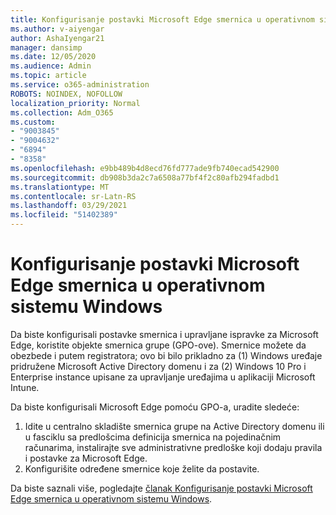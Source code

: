 ```yaml
---
title: Konfigurisanje postavki Microsoft Edge smernica u operativnom sistemu Windows
ms.author: v-aiyengar
author: AshaIyengar21
manager: dansimp
ms.date: 12/05/2020
ms.audience: Admin
ms.topic: article
ms.service: o365-administration
ROBOTS: NOINDEX, NOFOLLOW
localization_priority: Normal
ms.collection: Adm_O365
ms.custom:
- "9003845"
- "9004632"
- "6894"
- "8358"
ms.openlocfilehash: e9bb489b4d8ecd76fd777ade9fb740ecad542900
ms.sourcegitcommit: db908b3da2c7a6508a77bf4f2c80afb294fadbd1
ms.translationtype: MT
ms.contentlocale: sr-Latn-RS
ms.lasthandoff: 03/29/2021
ms.locfileid: "51402389"
---
```

# <a name="configure-microsoft-edge-policy-settings-on-windows"></a>Konfigurisanje postavki Microsoft Edge smernica u operativnom sistemu Windows

Da biste konfigurisali postavke smernica i upravljane ispravke za Microsoft Edge, koristite objekte smernica grupe (GPO-ove). Smernice možete da obezbede i putem registratora; ovo bi bilo prikladno za (1) Windows uređaje pridružene Microsoft Active Directory domenu i za (2) Windows 10 Pro i Enterprise instance upisane za upravljanje uređajima u aplikaciji Microsoft Intune.

Da biste konfigurisali Microsoft Edge pomoću GPO-a, uradite sledeće:

1. Idite u centralno skladište smernica grupe na Active Directory domenu ili u fasciklu sa predlošcima definicija smernica na pojedinačnim računarima, instalirajte sve administrativne predloške koji dodaju pravila i postavke za Microsoft Edge.
2. Konfigurišite određene smernice koje želite da postavite.

Da biste saznali više, pogledajte [članak Konfigurisanje postavki Microsoft Edge smernica u operativnom sistemu Windows](https://go.microsoft.com/fwlink/?linkid=2135024).
